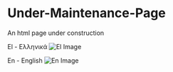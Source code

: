 # Under-Maintenance-Page

An html page under construction

El - Ελληνικά
![El Image](https://github.com/divhav/Under-Maintenance-Page/blob/main/el_page.PNG)

En - English
![En Image](https://github.com/divhav/Under-Maintenance-Page/blob/main/en_page.PNG)

